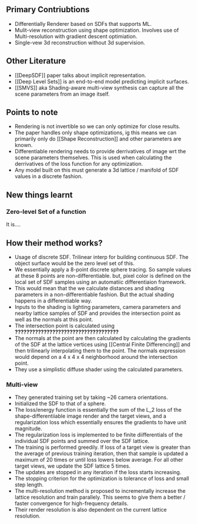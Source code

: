## Primary Contriubtions
- Differentially Renderer based on SDFs that supports ML.
- Mulit-view reconstruction using shape optimization. Involves use of Multi-resolution with gradient descent optimiation.
- Single-vew 3d reconstruction without 3d supervision.
## Other Literature
- [[DeepSDF]] paper talks about implicit representation.
- [[Deep Level Sets]] is an end-to-end model predicting implicit surfaces.
- [[SMVS]] aka Shading-aware multi-view synthesis can capture all the scene parameters from an image itself.
## Points to note
- Rendering is not invertible so we can only optimize for close results.
- The paper handles only shape optimizations, ig this means we can primarily only do [[Shape Reconstruction]] and other parameters are known.
- Differentiable rendering needs to provide derrivatives of image wrt the scene parameters themselves. This is used when calculating the derrivatives of the loss function for any optimization.
- Any model built on this must generate a 3d lattice / manifold of SDF values in a discrete fashion.
## New things learnt
### Zero-level Set of a function
It is....

## How their method works?
- Usage of discrete SDF. Trilinear interp for building continuous SDF. The object surface would be the zero level set of this.
- We essentially apply a 8-point discrete sphere tracing. So sample values at these 8 points are non-differentiable. but, pixel color is defined on the local set of SDF samples using an automatiic differentiaion framework.
- This would mean that the we calculate distances and shading parameters in a non-differentiable fashion. But the actual shading happens in a differentiable way.
- Inputs to the shading is lighting parameters, camera parameters and nearby lattice samples of SDF and provides the intersection point as well as the normals at this point.
- The intersection point is calculated using __????????????????????????????????????__
- The normals at the point are then calculated by calculating the gradients of the SDF at the lattice vertices using [[Central Finite Differencing]] and then trilinearly interpolating them to the point. The normals expression would depend on a 4 x 4 x 4 neighborhood around the intersection point.
- They use a simplistic diffuse shader using the calculated parameters.
### Multi-view
- They generated training set by taking ~26 camera orientations.
- Initialized the SDF to that of a sphere.
- The loss/energy function is essentially the sum of the L_2 loss of the shape-differentiiable image render and the target views, and a regularization loss which essentially ensures the gradients to have unit magnitude.
- The regularization loss is implemented to be finite diifferentials of the individual SDF points and summed over the SDF lattice.
- The training is performed greedily. If loss of a target view is greater than the average of previous training iteration, then that sample is updated a maximum of 20 times or until loss lowers below average. For all other target views, we update the SDF lattice 5 times.
- The updates are stopped in any iteration if the loss starts increasing.
- The stopping criterion for the optimization is tolerance of loss and small step length.
- The multi-resolution method is proposed to incrementally increase the lattice resolution and train parallely. This seems to give them a better / faster convergence for high-frequency details.
- Their render resolution is also dependent on the current lattice resolution.